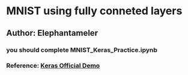 # MNIST using fully conneted layers
## Author: Elephantameler
### you should complete MNIST_Keras_Practice.ipynb
### Reference: [Keras Official Demo](https://github.com/keras-team/keras/blob/master/examples/mnist_cnn.py)

